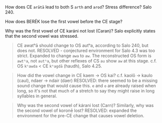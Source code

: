 How does CE `arātā` lead to both S `arth` and `arod`? Stress difference? Salo 240.

How does BERÉK lose the first vowel before the CE stage?

Why was the first vowel of CE karáni not lost (Caran)? Salo explicitly states that the second vowel was stressed.

> CE awatʰā should change to OS autʰa, according to Salo 240, but does not. RESOLVED - conjectured environment for Salo 4.3 was too strict. Expanded to change `awa` to `aw`. The reconstructed OS form is `awtʰa`, not `autʰa`, but other reflexes of CS `au` show `aw` at this stage. c.f. OS `kʰawda` < CE `kʰagdā` (haudh), Salo 4.25.

> How did the vowel change in CE kaem -> OS kai? c.f. kaolō -> kaulo (caul), ndaer -> ndair (daer) RESOLVED: there seemed to be a missing sound change that would cause this. `e` and `o` are already raised when long, so it's not that much of a stretch to say they might raise in long syllables in general.

> Why was the second vowel of kárani lost (Carn)? Similarly, why was the second vowel of koronē lost? RESOLVED: expanded the environment for the pre-CE change that causes vowel deletion.
